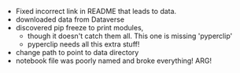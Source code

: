 - Fixed incorrect link in README that leads to data.
- downloaded data from Dataverse
- discovered pip freeze to print modules,
	- though it doesn't catch them all. This one is missing 'pyperclip'
	- pyperclip needs all this extra stuff! 
- change path to point to data directory
- notebook file was poorly named and broke everything! ARG!
